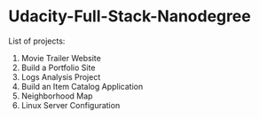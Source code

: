 # Udacity-Full-Stack-Nanodegree

List of projects:
1. Movie Trailer Website
2. Build a Portfolio Site
3. Logs Analysis Project
4. Build an Item Catalog Application
5. Neighborhood Map
6. Linux Server Configuration
